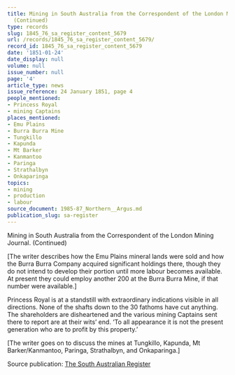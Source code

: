 ```yaml
---
title: Mining in South Australia from the Correspondent of the London Mining Journal.
  (Continued)
type: records
slug: 1845_76_sa_register_content_5679
url: /records/1845_76_sa_register_content_5679/
record_id: 1845_76_sa_register_content_5679
date: '1851-01-24'
date_display: null
volume: null
issue_number: null
page: '4'
article_type: news
issue_reference: 24 January 1851, page 4
people_mentioned:
- Princess Royal
- mining Captains
places_mentioned:
- Emu Plains
- Burra Burra Mine
- Tungkillo
- Kapunda
- Mt Barker
- Kanmantoo
- Paringa
- Strathalbyn
- Onkaparinga
topics:
- mining
- production
- labour
source_document: 1985-87_Northern__Argus.md
publication_slug: sa-register
---
```


Mining in South Australia from the Correspondent of the London Mining Journal. (Continued)

[The writer describes how the Emu Plains mineral lands were sold and how the Burra Burra Company acquired significant holdings there, though they do not intend to develop their portion until more labour becomes available.  At present they could employ another 200 at the Burra Burra Mine, if that number were available.]

Princess Royal is at a standstill with extraordinary indications visible in all directions.  None of the shafts down to the 30 fathoms have cut anything.  The shareholders are disheartened and the various mining Captains sent there to report are at their wits’ end.  ‘To all appearance it is not the present generation who are to profit by this property.’

[The writer goes on to discuss the mines at Tungkillo, Kapunda, Mt Barker/Kanmantoo, Paringa, Strathalbyn, and Onkaparinga.]

Source publication: [The South Australian Register](/publications/sa-register/)
